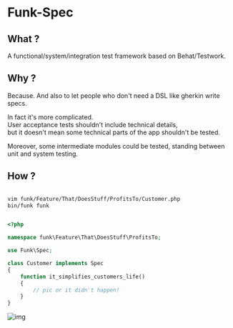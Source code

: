 
Funk-Spec
=========


## What ?

A functional/system/integration test framework based on Behat/Testwork.

## Why ?

Because. And also to let people who don't need a DSL like gherkin write specs.

In fact it's more complicated.  
User acceptance tests shouldn't include technical details,  
but it doesn't mean some technical parts of the app shouldn't be tested.

Moreover, some intermediate modules could be tested, standing between unit and system testing.

## How ?

``` bash

vim funk/Feature/That/DoesStuff/ProfitsTo/Customer.php
bin/funk funk
```


``` php

<?php

namespace funk\Feature\That\DoesStuff\ProfitsTo;

use Funk\Spec;

class Customer implements Spec
{
    function it_simplifies_customers_life()
    {
        // pic or it didn't happen!
    }
}

```

![img](https://raw.githubusercontent.com/docteurklein/funk-spec/master/funk.png)
